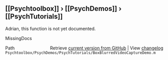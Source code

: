 ## [[Psychtoolbox]] &#8250; [[PsychDemos]] &#8250; [[PsychTutorials]]

Adrian, this function is not yet documented.


 MissingDocs



<div class="code_header" style="text-align:right;">
  <span style="float:left;">Path&nbsp;&nbsp;</span> <span class="counter">Retrieve <a href=
  "https://raw.github.com/Psychtoolbox-3/Psychtoolbox-3/beta/Psychtoolbox/PsychDemos/PsychTutorials/BoxBlurredVideoCaptureDemo.m">current version from GitHub</a> | View <a href=
  "https://github.com/Psychtoolbox-3/Psychtoolbox-3/commits/beta/Psychtoolbox/PsychDemos/PsychTutorials/BoxBlurredVideoCaptureDemo.m">changelog</a></span>
</div>
<div class="code">
  <code>Psychtoolbox/PsychDemos/PsychTutorials/BoxBlurredVideoCaptureDemo.m</code>
</div>

